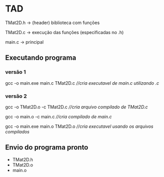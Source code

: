 # TAD 
<p>TMat2D.h -> (header) biblioteca com funções</p>
<p>TMat2D.c -> execução das funções (especificadas no .h)</p>
<p>main.c -> principal</p>

## Executando programa 

### versão 1
<p>gcc -o main.exe main.c TMat2D.c <em>//cria executavel de main.c utilizando .c</em></p>

### versão 2
<p>gcc -o TMat2D.o -c TMat2D.c <em>//cria arquivo compilado de TMat2D.c</em></p>
<p>gcc -o main.o -c main.c <em>//cria compilado de main.c</em></p>
<p>gcc -o main.exe main.o TMat2D.o <em>//cria executavel usando os arquivos compilados</em></p>

## Envio do programa pronto 
<ul>
    <li>TMat2D.h</li>
    <li>TMat2D.o</li>
    <li>main.o</li>
</ul>